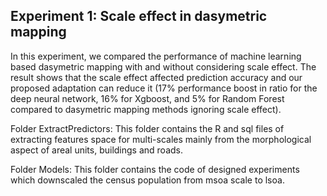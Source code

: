## Experiment 1: Scale effect in dasymetric mapping

In this experiment, we compared the performance of machine learning based dasymetric mapping with and without considering scale effect. 
The result shows that the scale effect affected prediction accuracy and our proposed adaptation can reduce it 
(17% performance boost in ratio for the deep neural network, 16% for Xgboost, and 5% for Random Forest compared to dasymetric mapping methods ignoring scale effect).


Folder ExtractPredictors:
This folder contains the R and sql files of extracting features space for multi-scales mainly from the morphological aspect of areal units, buildings and roads.

Folder Models:
This folder contains the code of designed experiments which downscaled the census population from msoa scale to lsoa.
